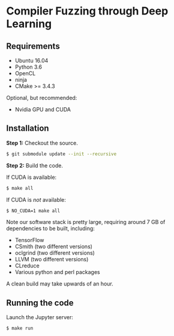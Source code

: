 # Compiler Fuzzing through Deep Learning


## Requirements

* Ubuntu 16.04
* Python 3.6
* OpenCL
* ninja
* CMake >= 3.4.3

Optional, but recommended:

* Nvidia GPU and CUDA

## Installation

**Step 1:** Checkout the source.

```sh
$ git submodule update --init --recursive
```

**Step 2:** Build the code.

If CUDA is available:

```sh
$ make all
```

If CUDA is *not* available:

```sh
$ NO_CUDA=1 make all
```

Note our software stack is pretty large, requiring around 7 GB of dependencies to be built, including:
* TensorFlow
* CSmith (two different versions)
* oclgrind (two different versions)
* LLVM (two different versions)
* CLreduce
* Various python and perl packages

A clean build may take upwards of an hour.

## Running the code

Launch the Jupyter server:

```
$ make run
```
